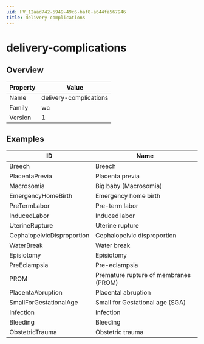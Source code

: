 ```yaml
---
uid: HV_12aad742-5949-49c6-baf8-a644fa567946
title: delivery-complications
---
```


# delivery-complications

## Overview

Property|Value
---|--- 
Name|delivery-complications 
Family|wc 
Version|1

## Examples

ID|Name
---|--- 
Breech|Breech 
PlacentaPrevia|Placenta previa 
Macrosomia|Big baby (Macrosomia) 
EmergencyHomeBirth|Emergency home birth 
PreTermLabor|Pre-term labor 
InducedLabor|Induced labor 
UterineRupture|Uterine rupture 
CephalopelvicDisproportion|Cephalopelvic disproportion 
WaterBreak|Water break 
Episiotomy|Episiotomy 
PreEclampsia|Pre-eclampsia 
PROM|Premature rupture of membranes (PROM) 
PlacentaAbruption|Placental abruption 
SmallForGestationalAge|Small for Gestational age (SGA) 
Infection|Infection 
Bleeding|Bleeding 
ObstetricTrauma|Obstetric trauma
